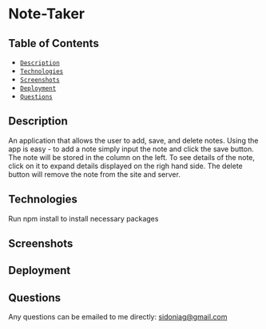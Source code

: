 # Note-Taker

## Table of Contents

* [`Description`](#description)
* [`Technologies`](#technologies)
* [`Screenshots`](#screenshots)
* [`Deployment`](#deployment)
* [`Questions`](#questions)

## Description
An application that allows the user to add, save, and delete notes. Using the app is easy - to add a note simply input the note and click the save button. The note will be stored in the column on the left. To see details of the note, click on it to expand details displayed on the righ hand side. The delete button will remove the note from the site and server. 

## Technologies
Run npm install to install necessary packages

## Screenshots


## Deployment


## Questions
Any questions can be emailed to me directly: <sidoniag@gmail.com>